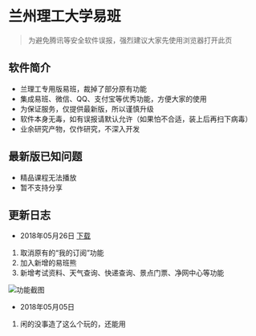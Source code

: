 # 兰州理工大学易班
> 为避免腾讯等安全软件误报，强烈建议大家先使用浏览器打开此页

## 软件简介
- 兰理工专用版易班，裁掉了部分原有功能
- 集成易班、微信、QQ、支付宝等优秀功能，方便大家的使用
- 为保证服务，仅提供最新版，所以谨慎升级
- 软件本身无毒，如有误报请默认允许（如果怕不合适，装上后再扫下病毒）
- 业余研究产物，仅作研究，不深入开发

## 最新版已知问题
- 精品课程无法播放
- 暂不支持分享

## 更新日志
- 2018年05月26日 [下载](/LUT_yiban180526.apk)

1. 取消原有的“我的订阅”功能
1. 加入新增的易班熊
1. 新增考试资料、天气查询、快递查询、景点门票、净网中心等功能

![功能截图](/img/180526a.png)

- 2018年05月05日 

1. 闲的没事造了这么个玩的，还能用

